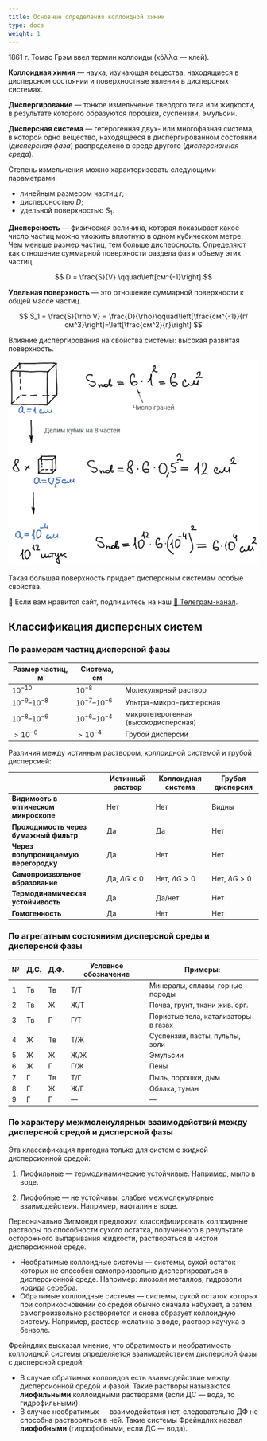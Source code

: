```yaml
---
title: Основные определения коллоидной химии
type: docs
weight: 1
---
```


1861 г. Томас Грэм ввел термин коллоиды (κόλλα — клей).

**Коллоидная химия** — наука, изучающая вещества, находящиеся в дисперсном состоянии и поверхностные явления в дисперсных системах.

**Диспергирование** — тонкое измельчение твердого тела или жидкости, в результате которого образуются порошки, суспензии, эмульсии.

**Дисперсная система** — гетерогенная двух- или многофазная система, в которой одно вещество, находящееся в диспергированном состоянии (*дисперсная фаза*) распределено в среде другого (*дисперсионная среда*).

Степень измельчения можно характеризовать следующими параметрами:

* линейным размером частиц $r$;
* дисперсностью $D$;
* удельной поверхностью $S_1$.

**Дисперсность** — физическая величина, которая показывает какое число частиц можно уложить вплотную в одном кубическом метре. Чем меньше размер частиц, тем больше дисперсность. Определяют как отношение суммарной поверхности раздела фаз к объему этих частиц.

$$
D = \frac{S}{V} \qquad\left[см^{-1}\right]
$$

**Удельная поверхность** — это отношение суммарной поверхности к общей массе частиц.

$$
S_1 = \frac{S}{\rho V} = \frac{D}{\rho}\qquad\left[\frac{см^{-1}}{г/см^3}\right]=\left[\frac{см^2}{г}\right]
$$

Влияние диспергирования на свойства системы: высокая развитая поверхность.

![](images/osnovnye-ponyatiya/1_clip_image001_0001.png)

Такая большая поверхность придает дисперсным системам особые свойства.


<div class="pagination-nav__link">🙏 Если вам нравится сайт, подпишитесь на наш <a href="https://t.me/+JfpTv9CJlwQ0MThi">🔗 Телеграм-канал</a>.</div>

## Классификация дисперсных систем

### По размерам частиц дисперсной фазы

| Размер частиц, м  | Система, см       |                                      |
| ----------------- | ----------------- | ------------------------------------ |
| $10^{-10}$        | $10^{-8}$         | Молекулярный раствор                 |
| $10^{-9}–10^{-8}$ | $10^{-7}–10^{-6}$ | Ультра-микро-дисперсная              |
| $10^{-8}–10^{-6}$ | $10^{-6}–10^{-4}$ | микрогетерогенная (высокодисперсная) |
| $>10^{-6}$        | $>10^{-4}$        | Грубой дисперсии                     |

Различия между истинным раствором, коллоидной системой и грубой дисперсией:

|                                        | Истинный раствор | Коллоидная система | Грубая дисперсия |
| -------------------------------------- | ---------------- | ------------------ | ---------------- |
| **Видимость в оптическом микроскопе**  | Нет              | Нет                | Видны            |
| **Проходимость через бумажный фильтр** | Да               | Да                 | Нет              |
| **Через полупроницаемую перегородку**  | Да               | Нет                | Нет              |
| **Самопроизвольное образование**       | Да, $ΔG<0$       | Нет, $ΔG>0$        | Нет, $ΔG>0$      |
| **Термодинамическая устойчивость**     | Да               | Да/нет             | Нет              |
| **Гомогенность**                       | Да               | Нет                | Нет              |

### По агрегатным состояниям дисперсной среды и дисперсной фазы

| **№** | **Д.С.** | **Д.Ф.** | **Условное обозначение** | **Примеры:**                        |
| ----- | -------- | -------- | ------------------------ | ----------------------------------- |
| 1     | Тв       | Тв       | Т/Т                      | Минералы, сплавы, горные породы     |
| 2     | Тв       | Ж        | Ж/Т                      | Почва, грунт, ткани жив. орг.       |
| 3     | Тв       | Г        | Г/Т                      | Пористые тела, катализаторы в газах |
| 4     | Ж        | Тв       | Т/Ж                      | Суспензии, пасты, пульпы, золи      |
| 5     | Ж        | Ж        | Ж/Ж                      | Эмульсии                            |
| 6     | Ж        | Г        | Г/Ж                      | Пены                                |
| 7     | Г        | Тв       | Т/Г                      | Пыль, порошки, дым                  |
| 8     | Г        | Ж        | Ж/Г                      | Облака, туман                       |
| 9     | Г        | Г        | —                        | —                                   |

### По характеру межмолекулярных взаимодействий между дисперсной средой и дисперсной фазы

Эта классификация пригодна только для систем с жидкой дисперсионной средой:

1. Лиофильные — термодинамические устойчивые. Например, мыло в воде.

2. Лиофобные — не устойчивы, слабые межмолекулярные взаимодействия. Например, нафталин в воде.

Первоначально Зигмонди предложил классифицировать коллоидные растворы по способности сухого остатка, полученного в результате осторожного выпаривания жидкости, растворяться в чистой дисперсионной среде.

* Необратимые коллоидные системы — системы, сухой остаток которых не способен самопроизвольно диспергироваться в дисперсионной среде. Например: лиозоли металлов, гидрозоли иодида серебра.
* Обратимые коллоидные системы — системы, сухой остаток которых при соприкосновении со средой обычно сначала набухает, а затем самопроизвольно растворяется и снова образует коллоидную систему. Например, раствор желатина в воде, раствор каучука в бензоле.

Фрейндлих высказал мнение, что обратимость и необратимость коллоидной системы определяется взаимодействием дисперсной фазы с дисперсной средой:

* В случае обратимых коллоидов есть взаимодействие между дисперсионной средой и фазой. Такие растворы называются **лиофильными** коллоидными растворами (если ДС — вода, то гидрофильными).
* В случае необратимых — взаимодействия нет, следовательно ДФ не способна растворяться в ней. Такие системы Фрейндлих назвал **лиофобными** (гидрофобными, если ДС — вода).

